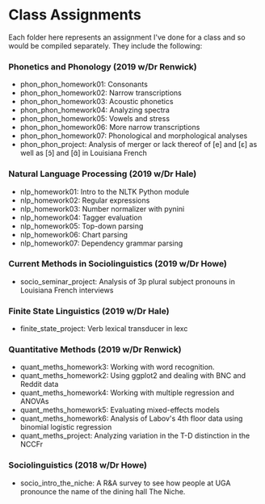 # Class Assignments

Each folder here represents an assignment I've done for a class and so would be compiled separately. They include the following:

### Phonetics and Phonology (2019 w/Dr Renwick)
* phon_phon_homework01: Consonants
* phon_phon_homework02: Narrow transcriptions
* phon_phon_homework03: Acoustic phonetics
* phon_phon_homework04: Analyzing spectra
* phon_phon_homework05: Vowels and stress
* phon_phon_homework06: More narrow transcriptions
* phon_phon_homework07: Phonological and morphological analyses
* phon_phon_project: Analysis of merger or lack thereof of [e] and [ɛ] as well as [ɔ̃] and [ɑ̃] in Louisiana French

### Natural Language Processing (2019 w/Dr Hale)
* nlp_homework01: Intro to the NLTK Python module
* nlp_homework02: Regular expressions
* nlp_homework03: Number normalizer with pynini
* nlp_homework04: Tagger evaluation
* nlp_homework05: Top-down parsing
* nlp_homework06: Chart parsing
* nlp_homework07: Dependency grammar parsing

### Current Methods in Sociolinguistics (2019 w/Dr Howe)
* socio_seminar_project: Analysis of 3p plural subject pronouns in Louisiana French interviews

### Finite State Linguistics (2019 w/Dr Hale)
* finite_state_project: Verb lexical transducer in lexc

### Quantitative Methods (2019 w/Dr Renwick)
* quant_meths_homework3: Working with word recognition.
* quant_meths_homework2: Using ggplot2 and dealing with BNC and Reddit data
* quant_meths_homework4: Working with multiple regression and ANOVAs
* quant_meths_homework5: Evaluating mixed-effects models
* quant_meths_homework6: Analysis of Labov's 4th floor data using binomial logistic regression
* quant_meths_project: Analyzing variation in the T-D distinction in the NCCFr

### Sociolinguistics (2018 w/Dr Howe)
* socio_intro_the_niche: A R\&A survey to see how people at UGA pronounce the name of the dining hall The Niche.
